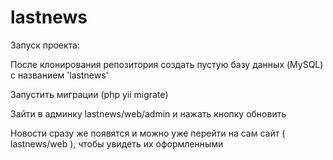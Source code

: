 # lastnews

Запуск проекта:

После клонирования репозитория создать пустую базу данных (MySQL) с названием 'lastnews' 

Запустить миграции (php yii migrate)

Зайти в админку lastnews/web/admin и нажать кнопку обновить


Новости сразу же появятся и можно уже перейти на сам сайт ( lastnews/web ), чтобы увидеть их оформленными
